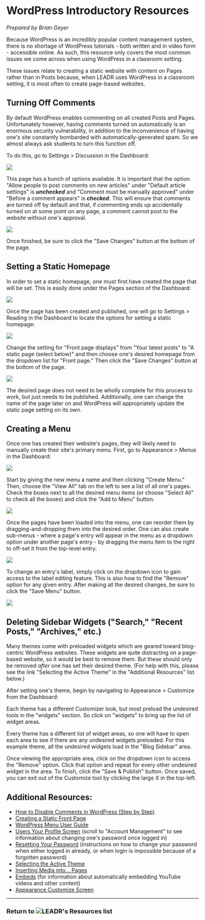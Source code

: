 # WordPress Introductory Resources
_Prepared by Brian Geyer_

Because WordPress is an incredibly popular content management system, there is no shortage of WordPress tutorials - both written and in video form - accessible online. As such, this resource only covers the most common issues we come across when using WordPress in a classroom setting.

These issues relate to creating a static website with content on Pages rather than in Posts because, when LEADR uses WordPress in a classroom setting, it is most often to create page-based websites.

## Turning Off Comments

By default WordPress enables commenting on all created Posts and Pages. Unfortunately however, having comments turned on automatically is an enormous security vulnerability, in addition to the inconvenience of having one's site constantly bombarded with automatically-generated spam. So we almost always ask students to turn this function off.

To do this, go to Settings > Discussion in the Dashboard:

![](images/nav-settings-discussion.png?raw=true)

This page has a bunch of options available. It is important that the option "Allow people to post comments on new articles" under "Default article settings" is **_unchecked_** and "Comment must be manually approved" under "Before a comment appears" is **_checked_**. This will ensure that comments are turned off by default and that, if commenting ends up accidentally turned on at some point on any page, a comment cannot post to the website without one's approval.

![](images/settings-discussion.png?raw=true)

Once finished, be sure to click the "Save Changes" button at the bottom of the page.

## Setting a Static Homepage

In order to set a static homepage, one must first have created the page that will be set. This is easily done under the Pages section of the Dashboard:

![](images/nav-pages.png?raw=true)

Once the page has been created and published, one will go to Settings > Reading in the Dashboard to locate the options for setting a static homepage:

![](images/nav-settings-reading.png?raw=true)

Change the setting for "Front page displays" from "Your latest posts" to "A static page (select below)" and then choose one's desired homepage from the dropdown list for "Front page." Then click the "Save Changes" button at the bottom of the page.

![](images/settings-reading.png?raw=true)

The desired page does not need to be wholly complete for this process to work, but just needs to be published. Additionally, one can change the name of the page later on and WordPress will appropriately update the static page setting on its own.

## Creating a Menu

Once one has created their website's pages, they will likely need to manually create their site's primary menu. First, go to Appearance > Menus in the Dashboard:

![](images/nav-appearance-menus.png?raw=true)

Start by giving the new menu a name and then clicking "Create Menu." Then, choose the "View All" tab on the left to see a list of all one's pages. Check the boxes next to all the desired menu items (or choose "Select All" to check all the boxes) and click the "Add to Menu" button.

![](images/appearance-menus.png?raw=true)

Once the pages have been loaded into the menu, one can reorder them by dragging-and-dropping them into the desired order. One can also create sub-menus - where a page's entry will appear in the menu as a dropdown option under another page's entry - by dragging the menu item to the right to off-set it from the top-level entry. 

![](images/menus-reorder.png?raw=true)

To change an entry's label, simply click on the dropdown icon to gain access to the label editing feature. This is also how to find the "Remove" option for any given entry. After making all the desired changes, be sure to click the "Save Menu" button.

![](images/menus-rename-delete.png?raw=true)

## Deleting Sidebar Widgets ("Search," "Recent Posts," "Archives," etc.)

Many themes come with preloaded widgets which are geared toward blog-centric WordPress websites. These widgets are quite distracting on a page-based website, so it would be best to remove them. But these should only be removed _after_ one has set their desired theme. (For help with this, please see the link "Selecting the Active Theme" in the "Additional Resources" list below.)

After setting one's theme, begin by navigating to Appearance > Customize from the Dashboard:

[](images/nav-appearance-customize.png?raw=true)

Each theme has a different Customizer look, but most preload the undesired tools in the "widgets" section. So click on "widgets" to bring up the list of widget areas.

[](images/appearance-customize-widgets.png?raw=true)

Every theme has a different list of widget areas, so one will have to open each area to see if there are any undesired widgets preloaded. For this example theme, all the undesired widgets load in the "Blog Sidebar" area. 

[](images/customize-widgets.png?raw=true)

Once viewing the appropriate area, click on the dropdown icon to access the "Remove" option. Click that option and repeat for every other undesired widget in the area. To finish, click the "Save & Publish" button. Once saved, you can exit out of the Customize tool by clicking the large X in the top-left.

[](images/widgets-blog-sidebar.png?raw=true)

## Additional Resources:

- [How to Disable Comments in WordPress (Step by Step)](https://themeisle.com/blog/disable-comments-in-wordpress/)
- [Creating a Static Front Page](https://codex.wordpress.org/Creating_a_Static_Front_Page)
- [WordPress Menu User Guide](https://codex.wordpress.org/WordPress_Menu_User_Guide)
- [Users Your Profile Screen](https://codex.wordpress.org/Users_Your_Profile_Screen) (scroll to "Account Management" to see information about changing one's password once logged in)
- [Resetting Your Password](https://codex.wordpress.org/Resetting_Your_Password) (instructions on how to change your password when either logged in already, or when login is impossible because of a forgotten password)
- [Selecting the Active Theme](https://codex.wordpress.org/Using_Themes#Selecting_the_Active_Theme)
- [Inserting Media into... Pages](https://codex.wordpress.org/Inserting_Media_into_Posts_and_Pages)
- [Embeds](https://codex.wordpress.org/Embeds) (for information about automatically embedding YouTube videos and other content)
- [Appearance Customize Screen](https://codex.wordpress.org/Appearance_Customize_Screen)


----
### Return to ![LEADR's Resources list](https://github.com/leadr-msu/Resources)
